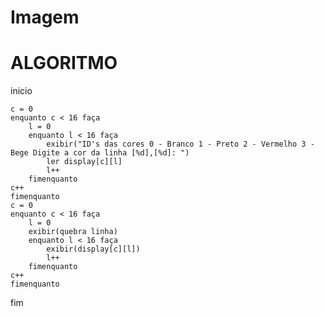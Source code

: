 # Imagem

# ALGORITMO

inicio

	c = 0
	enquanto c < 16 faça
		l = 0
		enquanto l < 16 faça
			exibir("ID's das cores 0 - Branco 1 - Preto 2 - Vermelho 3 - Bege Digite a cor da linha [%d],[%d]: ")
			ler display[c][l]
			l++
		fimenquanto
	c++
	fimenquanto
	c = 0
	enquanto c < 16 faça
		l = 0
		exibir(quebra linha)
		enquanto l < 16 faça
			exibir(display[c][l])
			l++
		fimenquanto
	c++
	fimenquanto
  
fim
